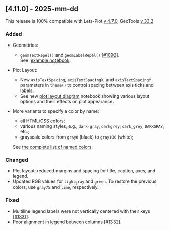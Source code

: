 ## [4.11.0] - 2025-mm-dd

This release is 100% compatible with Lets-Plot [v 4.7.0](https://github.com/JetBrains/lets-plot/releases/tag/v4.7.0),
GeoTools [v 33.2](https://github.com/geotools/geotools/releases/tag/33.2)

### Added

- Geometries:
  - `geomTextRepel()` and `geomLabelRepel()` [[#1092](https://github.com/JetBrains/lets-plot/issues/1092)].  
   See: [example notebook](https://nbviewer.org/github/JetBrains/lets-plot-kotlin/blob/master/docs/examples/jupyter-notebooks/f-4.11.0/ggrepel.ipynb).

- Plot Layout:

    - New `axisTextSpacing`, `axisTextSpacingX`, and `axisTextSpacingY` parameters in `theme()` to control spacing between axis ticks and labels.
    - See new [plot layout diagram](https://nbviewer.org/github/JetBrains/lets-plot/blob/master/docs/f-25b/plot_layout_scheme.ipynb) notebook showing various layout options and their effects on plot appearance.

- More variants to specify a color by name:

    - all HTML/CSS colors;
    - various naming styles, e.g., `dark-gray`, `darkgrey`, `dark_grey`, `DARKGRAY`, etc.;
    - grayscale colors from `gray0` (black) to `gray100` (white);

  See [the complete list of named colors](https://lets-plot.org/python/pages/named_colors.html).


### Changed

- Plot layout: reduced margins and spacing for title, caption, axes, and legend.
- Updated RGB values for `lightgray` and `green`. To restore the previous colors, use `gray75` and `lime`, respectively.


### Fixed

- Multiline legend labels were not vertically centered with their keys [[#1331](https://github.com/JetBrains/lets-plot/issues/1331)].
- Poor alignment in legend between columns [[#1332](https://github.com/JetBrains/lets-plot/issues/1332)].

